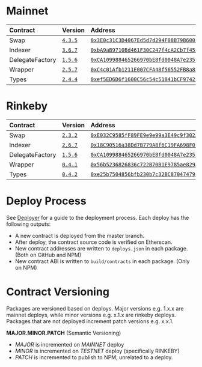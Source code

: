 # Mainnet

| Contract | Version                                                           | Address                                                                                                                 | Commit                                                                                                        |
| :------- | :---------------------------------------------------------------- | :---------------------------------------------------------------------------------------------------------------------- | :------------------------------------------------------------------------------------------------------------ |
| Swap     | [`4.3.5`](https://www.npmjs.com/package/@airswap/swap/v/4.3.5)    | [`0x3E0c31C3D4067Ed5d7d294F08B79B6003B7bf9c8`](https://etherscan.io/address/0x3E0c31C3D4067Ed5d7d294F08B79B6003B7bf9c8) | [`5e8a07c`](https://github.com/airswap/airswap-protocols/commit/5e8a07c7cb7d2b9a8456194eeb43da853b21f45f) |
| Indexer  | [`3.6.7`](https://www.npmjs.com/package/@airswap/indexer/v/3.6.7) | [`0xbA9aB9710Bd461F30C247f4cA2Cb7f453C22570e`](https://etherscan.io/address/0xbA9aB9710Bd461F30C247f4cA2Cb7f453C22570e) | [`5e8a07c`](https://github.com/airswap/airswap-protocols/commit/5e8a07c7cb7d2b9a8456194eeb43da853b21f45f) |
| DelegateFactory    | [`1.5.6`](https://www.npmjs.com/package/@airswap/delegate/v/1.5.6)   | [`0xCA109988465266970bE8fd0048A7e235b9e62Bc3`](https://etherscan.io/address/0xCA109988465266970bE8fd0048A7e235b9e62Bc3) | [`5e8a07c`](https://github.com/airswap/airswap-protocols/commit/5e8a07c7cb7d2b9a8456194eeb43da853b21f45f) |
| Wrapper  | [`2.5.7`](https://www.npmjs.com/package/@airswap/wrapper/v/2.5.7) | [`0xC4c01Afb1211E007CFA48f56552FB8a8B0Bdc51c`](https://etherscan.io/address/0xC4c01Afb1211E007CFA48f56552FB8a8B0Bdc51c) | [`5e8a07c`](https://github.com/airswap/airswap-protocols/commit/5e8a07c7cb7d2b9a8456194eeb43da853b21f45f) |
| Types    | [`2.4.4`](https://www.npmjs.com/package/@airswap/types/v/2.4.4)   | [`0xef5ED6D6f1600C56c54c51841bCF97421CDdb52d`](https://etherscan.io/address/0xef5ED6D6f1600C56c54c51841bCF97421CDdb52d) | [`5e8a07c`](https://github.com/airswap/airswap-protocols/commit/5e8a07c7cb7d2b9a8456194eeb43da853b21f45f) |

# Rinkeby

| Contract | Version                                                           | Address                                                                                                                         | Commit                                                                                                        |
| :------- | :---------------------------------------------------------------- | :------------------------------------------------------------------------------------------------------------------------------ | ------------------------------------------------------------------------------------------------------------- |
| Swap     | [`2.3.2`](https://www.npmjs.com/package/@airswap/swap/v/3.3.4)    | [`0xE032C9585fF89FE9e9e99a3E49c9f302Aa636D77`](https://rinkeby.etherscan.io/address/0xE032C9585fF89FE9e9e99a3E49c9f302Aa636D77) | [`2e5f830`](https://github.com/airswap/airswap-protocols/commit/96c0a5ef627f5539ce638e8408b2a4373e6baa07) |
| Indexer  | [`2.6.7`](https://www.npmjs.com/package/@airswap/indexer/v/2.6.7) | [`0x18C90516a38Dd7B779A8f6C19FA698F0F4Efc7FC`](https://rinkeby.etherscan.io/address/0x18C90516a38Dd7B779A8f6C19FA698F0F4Efc7FC) | [`2e5f830`](https://github.com/airswap/airswap-protocols/commit/6ae6b1aedce4aafb3d006bc77525c2c0e5625cbd) |
| DelegateFactory    | [`1.5.6`](https://www.npmjs.com/package/@airswap/delegate/v/1.5.6)   | [`0xCA109988465266970bE8fd0048A7e235b9e62Bc3`](https://etherscan.io/address/0xCA109988465266970bE8fd0048A7e235b9e62Bc3) | [`2e5f830`](https://github.com/airswap/airswap-protocols/commit/5e8a07c7cb7d2b9a8456194eeb43da853b21f45f) |
| Wrapper  | [`0.4.1`](https://www.npmjs.com/package/@airswap/wrapper/v/0.4.1) | [`0x56b5236826836c722B70B1E9785ae829aCFccC6D`](https://rinkeby.etherscan.io/address/0x56b5236826836c722B70B1E9785ae829aCFccC6D) | [`2e5f830`](https://github.com/airswap/airswap-protocols/commit/96c0a5ef627f5539ce638e8408b2a4373e6baa07) |
| Types    | [`0.4.2`](https://www.npmjs.com/package/@airswap/types/v/0.4.2)   | [`0xe25b7504856bfb230b7c32BC87047479815cbc70`](https://rinkeby.etherscan.io/address/0xe25b7504856bfb230b7c32BC87047479815cbc70) | [`4677147`](https://github.com/airswap/airswap-protocols/commit/4677147c63109ca7202e8c03b6298cab2f8fecda) |

# Deploy Process

See [Deployer](https://github.com/airswap/airswap-protocols/tree/master/utils/deployer) for a guide to the deployment process. Each deploy has the following outputs:

- A new contract is deployed from the master branch.
- After deploy, the contract source code is verified on Etherscan.
- New contract addresses are written to `deploys.json` in each package. (Both on GitHub and NPM)
- New contract ABI is written to `build/contracts` in each package. (Only on NPM)

# Contract Versioning

Packages are versioned based on deploys. Major versions e.g. 1.x.x are mainnet deploys, while minor versions e.g. x.1.x are rinkeby deploys. Packages that are not deployed increment patch versions e.g. x.x.1.

**MAJOR.MINOR.PATCH** (Semantic Versioning)

- _MAJOR_ is incremented on _MAINNET_ deploy
- _MINOR_ is incremented on _TESTNET_ deploy (specifically RINKEBY)
- _PATCH_ is incremented to publish to NPM, unrelated to a deploy.
